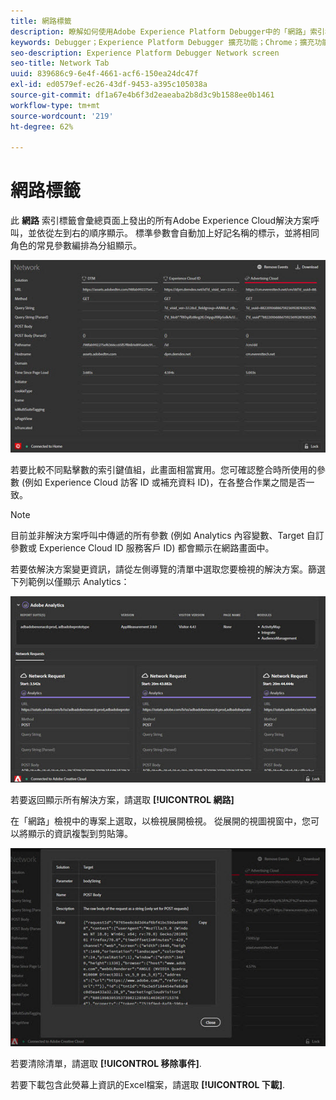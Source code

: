 ```yaml
---
title: 網路標籤
description: 瞭解如何使用Adobe Experience Platform Debugger中的「網路」索引標籤。
keywords: Debugger；Experience Platform Debugger 擴充功能；Chrome；擴充功能；網路；資訊
seo-description: Experience Platform Debugger Network screen
seo-title: Network Tab
uuid: 839686c9-6e4f-4661-acf6-150ea24dc47f
exl-id: ed0579ef-ec26-43df-9453-a395c105038a
source-git-commit: df1a67e4b6f3d2eaeaba2b8d3c9b1588ee0b1461
workflow-type: tm+mt
source-wordcount: '219'
ht-degree: 62%

---
```


# 網路標籤

此 **網路** 索引標籤會彙總頁面上發出的所有Adobe Experience Cloud解決方案呼叫，並依從左到右的順序顯示。 標準參數會自動加上好記名稱的標示，並將相同角色的常見參數編排為分組顯示。

![](images/network.jpg)

若要比較不同點擊數的索引鍵值組，此畫面相當實用。您可確認整合時所使用的參數 (例如 Experience Cloud 訪客 ID 或補充資料 ID)，在各整合作業之間是否一致。

>[!NOTE]
>
>目前並非解決方案呼叫中傳遞的所有參數 (例如 Analytics 內容變數、Target 自訂參數或 Experience Cloud ID 服務客戶 ID) 都會顯示在網路畫面中。

若要依解決方案變更資訊，請從左側導覽的清單中選取您要檢視的解決方案。篩選下列範例以僅顯示 Analytics：

![](images/network-analytics.jpg)

若要返回顯示所有解決方案，請選取 **[!UICONTROL 網路]**

在「網路」檢視中的專案上選取，以檢視展開檢視。 從展開的視圖視窗中，您可以將顯示的資訊複製到剪貼簿。

![](images/network-expand.jpg)

<!--Use the icon at the top of each column to copy the server call URL to your clipboard, where you can paste it into another document for reference or debugging purposes.

![](images/copy.jpg)-->

若要清除清單，請選取 **[!UICONTROL 移除事件]**.

若要下載包含此熒幕上資訊的Excel檔案，請選取 **[!UICONTROL 下載]**.
